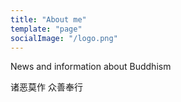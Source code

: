 ```yaml
---
title: "About me"
template: "page"
socialImage: "/logo.png"
---
```


News and information about Buddhism

诸恶莫作 众善奉行
